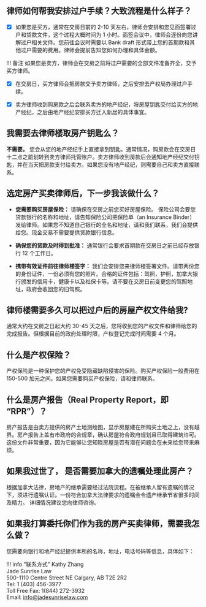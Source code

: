 ## 律师如何帮我安排过户手续？大致流程是什么样子？

- [x] 如果您是买方，通常在交房日前的 2-10 天左右，律师会安排和您见面签署过户和贷款文件，这个过程大概时间为 1 小时。面签会议中，律师会逐份向您讲解过户相关文件。您前往会议时需要以 Bank draft 形式带上您的首期款和其他过户需要的费用。律师会提前告知您如何办理和具体金额。

!!! 备注
    如果您是卖方，律师会在交房之前将过户需要的全部文件准备齐全，交予买方律师。

- [x] 在交房日，买方律师会把房款交予卖方律师，之后安排去产权局办理过户手续。

- [x] 卖方律师收到购房款之后会联系卖方的地产经纪，将房屋钥匙交付给买方的地产经纪，之后由地产经纪安排买方迁入新居的具体事宜。

## 我需要去律师楼取房产钥匙么？

**不需要。** 您会从您的地产经纪手上直接拿到钥匙。通常情况，购房款会在交房日十二点之前划转到卖方律师托管账户。卖方律师收到房款后会通知地产经纪交付钥匙，并在当天把房款支付给卖方。如果您没有地产经纪，则需要自己和卖方直接联系。

## 选定房产买卖律师后，下一步我该做什么？

- **您需要购买房屋保险：** 请确保在交房之前您买好房屋保险。 保险公司会要您贷款银行的名称和地址，请告知保险公司把保险单（an Insurance Binder）发给律师。如果您不知道自己银行的全名和地址，请和我们联系，我们会提供给您。现金交易不需要提供贷款银行信息。

- **确保您的贷款及时得到批准：** 通常银行会要求首期款在交房日之前已经存放银行 12 个工作日。
  
- **携带有效证件前往律师楼签字：** 我们会安排您来律师楼签署文件。请带两份您的身份证件，一份必须有您的照片。合格的证件包括：驾照，护照，加拿大银行颁发的信用卡，健康卡以及社保卡等。请不要在交房日前变更您的驾照地址，政府会收回您的旧驾照。

## 律师楼需要多久可以把过户后的房屋产权文件给我?

通常大约在交房之日起大约 30-45 天之后，您将收到您的产权文件和律师给您的完成报告。但根据目前的政府处理时限，产权登记完成时间需要 4 个月。

## 什么是产权保险？

产权保险是一种保护您的产权免受隐藏缺陷侵害的保险。购买产权保险一般费用在 150-500 加元之间。如果您需要购买产权保险，请和律师联系。

## 什么是房产报告（Real Property Report，即 “RPR”）？

房产报告是由卖方提供的房产土地测绘图，显示房屋建在所购买土地之上，没有越界。房产报告上盖有市政府的合规章，确认房屋符合政府规划且已取得建筑许可。这份文件非常重要，因为它能够让您知晓房屋是否有潜在问题会在未来给您带来麻烦。

## 如果我过世了， 是否需要加拿大的遗嘱处理此房产？
   
根据加拿大法律，房地产的继承需要经过法院流程。在被继承人留有遗嘱的情况下，须进行遗嘱认证。一份符合加拿大法律要求的遗嘱会令遗产继承节省很多时间及精力。 详细情况建议您向律师咨询。

 
## 如果我打算委托你们作为我的房产买卖律师，需要我怎么做？

您需要向银行和地产经纪提供本所的名称，地址，电话号码等信息，具体如下：

!!! info "联系方式"
    Kathy Zhang<br>
    Jade Sunrise Law<br>
    500-1110 Centre Street NE Calgary, AB T2E 2R2 <br>
    Tel: 1 (403) 456-3977<br>
    Toll Free Fax: 1(844) 272-3932<br>
    Email: info@jadesunriselaw.com<br>




